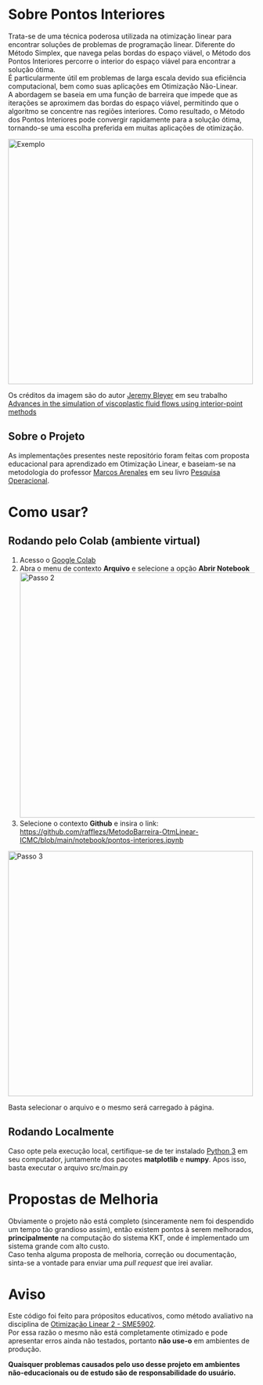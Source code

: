 # Sobre Pontos Interiores
Trata-se de uma técnica poderosa utilizada na otimização linear para encontrar soluções de problemas de programação linear. Diferente do Método Simplex, que navega pelas bordas do espaço viável, o Método dos Pontos Interiores percorre o interior do espaço viável para encontrar a solução ótima.  
É particularmente útil em problemas de larga escala devido sua eficiência computacional, bem como suas aplicações em Otimização Não-Linear.  
A abordagem se baseia em uma função de barreira que impede que as iterações se aproximem das bordas do espaço viável, permitindo que o algoritmo se concentre nas regiões interiores. Como resultado, o Método dos Pontos Interiores pode convergir rapidamente para a solução ótima, tornando-se uma escolha preferida em muitas aplicações de otimização.

<img src="https://github.com/user-attachments/assets/b26ffbfc-3001-454d-99f9-c8d856fbeec4" alt="Exemplo" style="width:500px;"/>  

Os créditos da imagem são do autor [Jeremy Bleyer](https://www.scopus.com/authid/detail.uri?authorId=55574535900) em seu trabalho [Advances in the simulation of viscoplastic fluid flows using interior-point methods](https://www.sciencedirect.com/science/article/abs/pii/S0045782517307119)

## Sobre o Projeto

As implementações presentes neste repositório foram feitas com proposta educacional para aprendizado em Otimização Linear, e baseiam-se na metodologia do professor [Marcos Arenales](http://www.otm.icmc.usp.br/index.php/pt/pessoas/professores/26-arenales) em seu livro [Pesquisa Operacional](https://www.amazon.com.br/Pesquisa-Operacional-Marcos-Arenales/dp/8535214542).

# Como usar?

## Rodando pelo Colab (ambiente virtual)

1. Acesso o [Google Colab](https://colab.new/)  
2. Abra o menu de contexto **Arquivo** e selecione a opção **Abrir Notebook**  <img src="https://github.com/user-attachments/assets/613baa3f-b12c-42cd-bb8d-e53fc7fdb931" alt="Passo 2" style="width:500px;"/>  
3. Selecione o contexto **Github** e insira o link: https://github.com/rafflezs/MetodoBarreira-OtmLinear-ICMC/blob/main/notebook/pontos-interiores.ipynb
<img src="https://github.com/user-attachments/assets/7680d78f-0421-48c3-8f9c-363b8b9fe4bc" alt="Passo 3" style="width:500px;"/> 
 

Basta selecionar o arquivo e o mesmo será carregado à página.

## Rodando Localmente

Caso opte pela execução local, certifique-se de ter instalado [Python 3](https://www.python.org/downloads/) em seu computador, juntamente dos pacotes **matplotlib** e **numpy**.
Apos isso, basta executar o arquivo src/main.py

# Propostas de Melhoria

Obviamente o projeto não está completo (sinceramente nem foi despendido um tempo tão grandioso assim), então existem pontos à serem melhorados, **principalmente** na computação do sistema KKT, onde é implementado um sistema grande com alto custo.  
Caso tenha alguma proposta de melhoria, correção ou documentação, sinta-se a vontade para enviar uma _pull request_ que irei avaliar.

# Aviso
Este código foi feito para própositos educativos, como método avaliativo na disciplina de [Otimização Linear 2 - SME5902](https://www.icmc.usp.br/pos-graduacao/disciplinas?programa=55134&disciplina=SME5902).  
Por essa razão o mesmo não está completamente otimizado e pode apresentar erros ainda não testados, portanto **não use-o** em ambientes de produção.  

**Quaisquer problemas causados pelo uso desse projeto em ambientes não-educacionais ou de estudo são de responsabilidade do usuário.**
